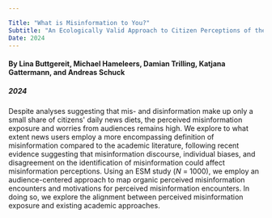```yaml
---

Title: "What is Misinformation to You?"
Subtitle: "An Ecologically Valid Approach to Citizen Perceptions of the Misinformation Crisis in the Context of Informational Uncertainty"
Date: 2024
---
```


#### By Lina Buttgereit, Michael Hameleers, Damian Trilling, Katjana Gattermann, and Andreas Schuck
##### 2024

Despite analyses suggesting that mis- and disinformation make up only a small share of citizens' daily news diets, the perceived misinformation exposure and worries from audiences remains high. We explore to what extent news users employ a more encompassing definition of misinformation compared to the academic literature, following recent evidence suggesting that misinformation discourse, individual biases, and disagreement on the identification of misinformation could affect misinformation perceptions. Using an ESM study (*N* = 1000), we employ an audience-centered approach to map organic perceived misinformation encounters and motivations for perceived misinformation encounters. In doing so, we explore the alignment between perceived misinformation exposure and existing academic approaches.